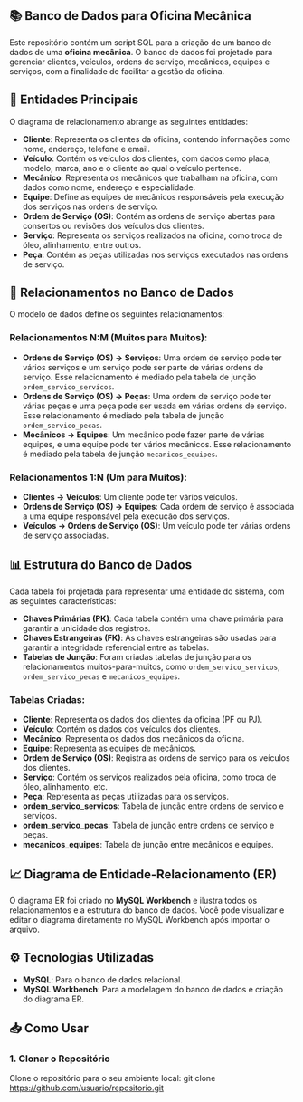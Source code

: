 ## 📚 Banco de Dados para Oficina Mecânica

Este repositório contém um script SQL para a criação de um banco de dados de uma **oficina mecânica**. O banco de dados foi projetado para gerenciar clientes, veículos, ordens de serviço, mecânicos, equipes e serviços, com a finalidade de facilitar a gestão da oficina.

## 🔑 Entidades Principais

O diagrama de relacionamento abrange as seguintes entidades:

- **Cliente**: Representa os clientes da oficina, contendo informações como nome, endereço, telefone e email.
- **Veículo**: Contém os veículos dos clientes, com dados como placa, modelo, marca, ano e o cliente ao qual o veículo pertence.
- **Mecânico**: Representa os mecânicos que trabalham na oficina, com dados como nome, endereço e especialidade.
- **Equipe**: Define as equipes de mecânicos responsáveis pela execução dos serviços nas ordens de serviço.
- **Ordem de Serviço (OS)**: Contém as ordens de serviço abertas para consertos ou revisões dos veículos dos clientes.
- **Serviço**: Representa os serviços realizados na oficina, como troca de óleo, alinhamento, entre outros.
- **Peça**: Contém as peças utilizadas nos serviços executados nas ordens de serviço.

## 🔄 Relacionamentos no Banco de Dados

O modelo de dados define os seguintes relacionamentos:

### Relacionamentos N:M (Muitos para Muitos):

- **Ordens de Serviço (OS) → Serviços**: Uma ordem de serviço pode ter vários serviços e um serviço pode ser parte de várias ordens de serviço. Esse relacionamento é mediado pela tabela de junção `ordem_servico_servicos`.
- **Ordens de Serviço (OS) → Peças**: Uma ordem de serviço pode ter várias peças e uma peça pode ser usada em várias ordens de serviço. Esse relacionamento é mediado pela tabela de junção `ordem_servico_pecas`.
- **Mecânicos → Equipes**: Um mecânico pode fazer parte de várias equipes, e uma equipe pode ter vários mecânicos. Esse relacionamento é mediado pela tabela de junção `mecanicos_equipes`.

### Relacionamentos 1:N (Um para Muitos):

- **Clientes → Veículos**: Um cliente pode ter vários veículos.
- **Ordens de Serviço (OS) → Equipes**: Cada ordem de serviço é associada a uma equipe responsável pela execução dos serviços.
- **Veículos → Ordens de Serviço (OS)**: Um veículo pode ter várias ordens de serviço associadas.

## 📊 Estrutura do Banco de Dados

Cada tabela foi projetada para representar uma entidade do sistema, com as seguintes características:

- **Chaves Primárias (PK)**: Cada tabela contém uma chave primária para garantir a unicidade dos registros.
- **Chaves Estrangeiras (FK)**: As chaves estrangeiras são usadas para garantir a integridade referencial entre as tabelas.
- **Tabelas de Junção**: Foram criadas tabelas de junção para os relacionamentos muitos-para-muitos, como `ordem_servico_servicos`, `ordem_servico_pecas` e `mecanicos_equipes`.

### Tabelas Criadas:

- **Cliente**: Representa os dados dos clientes da oficina (PF ou PJ).
- **Veículo**: Contém os dados dos veículos dos clientes.
- **Mecânico**: Representa os dados dos mecânicos da oficina.
- **Equipe**: Representa as equipes de mecânicos.
- **Ordem de Serviço (OS)**: Registra as ordens de serviço para os veículos dos clientes.
- **Serviço**: Contém os serviços realizados pela oficina, como troca de óleo, alinhamento, etc.
- **Peça**: Representa as peças utilizadas para os serviços.
- **ordem_servico_servicos**: Tabela de junção entre ordens de serviço e serviços.
- **ordem_servico_pecas**: Tabela de junção entre ordens de serviço e peças.
- **mecanicos_equipes**: Tabela de junção entre mecânicos e equipes.

## 📈 Diagrama de Entidade-Relacionamento (ER)

O diagrama ER foi criado no **MySQL Workbench** e ilustra todos os relacionamentos e a estrutura do banco de dados. Você pode visualizar e editar o diagrama diretamente no MySQL Workbench após importar o arquivo.

## ⚙️ Tecnologias Utilizadas

- **MySQL**: Para o banco de dados relacional.
- **MySQL Workbench**: Para a modelagem do banco de dados e criação do diagrama ER.

## 📥 Como Usar

### 1. Clonar o Repositório

Clone o repositório para o seu ambiente local:
git clone https://github.com/usuario/repositorio.git
